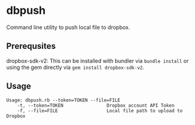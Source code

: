 # dbpush

Command line utility to push local file to dropbox. 

## Prerequsites
dropbox-sdk-v2:  This can be installed with bundler via `bundle install` or using the gem directly via `gem install dropbox-sdk-v2`.

## Usage
```
Usage: dbpush.rb --token=TOKEN --file=FILE
    -t, --token=TOKEN                Dropbox account API Token
    -f, --file=FILE                  Local file path to upload to Dropbox
```